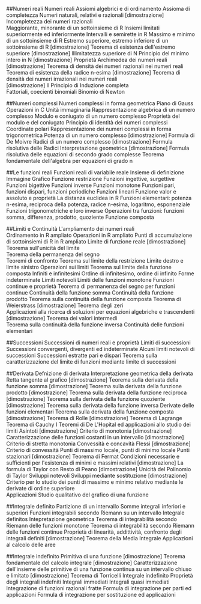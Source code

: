 ##Numeri reali
                    Numeri reali
                    Assiomi algebrici e di ordinamento
                    Assioma di completezza
                    Numeri naturali, relativi e razionali
    [dimostrazione] Incompletezza dei numeri razionali 									
                    Maggiorante, minorante di un sottoinsieme di R
                    Insiemi limitati superiormente ed inferiormente
                    Intervalli e semirette in R
                    Massimo e minimo di un sottoinsieme di R
                    Estremo superiore, estremo inferiore di un sottoinsieme di R
    [dimostrazione] Teorema di esistenza dell'estremo superiore 
    [dimostrazione] Illimitatezza superiore di N
                    Principio del minimo intero in N
    [dimostrazione] Proprietà Archimedea dei numeri reali 								
    [dimostrazione] Teorema di densità dei numeri razionali nei numeri reali 			
                    Teorema di esistenza della radice n-esima
    [dimostrazione] Teorema di densità dei numeri irrazionali nei numeri reali 			
    [dimostrazione] Il Principio di Induzione completa 									
                    Fattoriali, coecienti binomiali
                    Binomio di Newton

##Numeri complessi 
                    Numeri complessi in forma geometrica
                    Piano di Gauss
                    Operazioni in C
                    Unità immaginaria
                    Rappresentazione algebrica di un numero complesso
                    Modulo e coniugato di un numero complesso
                    Proprietà del modulo e del coniugato
                    Principio di identità dei numeri complessi
                    Coordinate polari
                    Rappresentazione dei numeri complessi in forma trigonometrica
                    Potenza di un numero complesso
    [dimostrazione] Formula di De Moivre
                    Radici di un numero complesso
    [dimostrazione] Formula risolutiva delle Radici
                    Interpretazione geometrica
    [dimostrazione] Formula risolutiva delle equazioni di secondo grado complesse
                    Teorema fondamentale dell'algebra per equazioni di grado n
    
##Le funzioni reali
                    Funzioni reali di variabile reale
                    Insieme di definizione
                    Immagine
                    Grafico
                    Funzione restrizione
                    Funzioni ingettive, surgettive
                    Funzioni bigettive
                    Funzioni inverse
                    Funzioni monotone
                    Funzioni pari, funzioni dispari, funzioni periodiche
                    Funzioni lineari
                    Funzione valor  e assoluto e proprietà
                    La distanza euclidea in R
                    Funzioni elementari: potenza n-esima, reciproca della potenza, radice n-esima, logaritmo, esponenziale
                    Funzioni trigonometriche e loro inverse
                    Operazioni tra funzioni: funzioni somma, differenza, prodotto, quoziente
                    Funzione composta

##Limiti e Continuità
                    L'ampliamento dei numeri reali 								
                    Ordinamento in R ampliato
                    Operazioni in R ampliato
                    Punti di accumulazione di sottoinsiemi di R in R ampliato
                    Limite di funzione reale
    [dimostrazione] Teorema sull'unicità del limite 													
                    Teorema della permanenza del segno												
                    Teoremi di confronto
                    Teorema sul limite della restrizione
                    Limite destro e limite sinistro
                    Operazioni sui limiti
                    Teorema sul limite della funzione composta
                    Infiniti e infinitesimi
                    Ordine di infinitesimo, ordine di infinito
                    Forme indeterminate
                    Limiti notevoli
                    Limiti delle funzioni monotone
                    Funzioni continue e proprietà
                    Teorema di permanenza del segno per funzioni continue
                    Continuità della funzione somma
                    Continuità della funzione prodotto
                    Teorema sulla continuità della funzione composta
                    Teorema di Weierstrass
    [dimostrazione] Teorema degli zeri																
                    Applicazioni alla ricerca di soluzioni per equazioni algebriche e trascendenti	
    [dimostrazione] Teorema dei valori intermedi 													
                    Teorema sulla continuità della funzione inversa
                    Continuità delle funzioni elementari

##Successioni
                    Successioni di numeri reali e proprietà
                    Limiti di successioni
                    Successioni convergenti, divergenti ed indeterminate
                    Alcuni limiti notevoli di successioni
                    Successioni estratte pari e dispari
                    Teorema sulla caratterizzazione del limite di funzioni mediante limite di successioni

##Derivata
                    Defnizione di derivata
                    Interpretazione geometrica della derivata
                    Retta tangente al grafico
    [dimostrazione] Teorema sulla derivata della funzione somma
    [dimostrazione] Teorema sulla derivata della funzione prodotto
    [dimostrazione] Teorema sulla derivata della funzione reciproca
    [dimostrazione] Teorema sulla derivata della funzione quoziente
    [dimostrazione] Teorema sulla derivata della funzione inversa
                    Derivate delle funzioni elementari
                    Teorema sulla derivata della funzione composta
    [dimostrazione] Teorema di Rolle
    [dimostrazione] Teorema di Lagrange
                    Teorema di Cauchy
                    I Teoremi di De L'Hopital ed applicazioni allo studio dei limiti
                    Asintoti
    [dimostrazione] Criterio di monotonia
    [dimostrazione] Caratterizzazione delle funzioni costanti in un intervallo
    [dimostrazione] Criterio di stretta monotonia
                    Convessità e concavità
                    Flessi
    [dimostrazione] Criterio di convessità
                    Punti di massimo locale, punti di minimo locale
                    Punti stazionari
    [dimostrazione] Teorema di Fermat
                    Condizioni necessarie e sufficienti per l'esistenza di minimi e massimi relativi
    [dimostrazione] La formula di Taylor con Resto di Peano
    [dimostrazione] Unicità del Polinomio di Taylor
                    Sviluppi notevoli
                    Sviluppi mediante sostituzione
    [dimostrazione] Criterio per lo studio dei punti di massimo e minimo relativo mediante le derivate di ordine superiore 	
                    Applicazioni
                    Studio qualitativo del grafico di una funzione

##Integrale definito
                    Partizione di un intervallo
                    Somme integrali inferiori e superiori
                    Funzioni integrabili secondo Riemann su un intervallo
                    Integrale definitos
                    Intepretazione geometrica
                    Teorema di integrabilità secondo Riemann delle funzioni monotone
                    Teorema di integrabilità secondo Riemann delle funzioni continue
                    Proprietà di linearità, addittività, confronto degli integrali definiti
    [dimostrazione] Teorema della Media Integrale
                    Applicazioni al calcolo delle aree

##Integrale indefinito
                    Primitiva di una funzione
    [dimostrazione] Teorema fondamentale del calcolo integrale
    [dimostrazione] Caratterizzazione dell'insieme delle primitive di una funzione continua su un intervallo chiuso e limitato
    [dimostrazione] Teorema di Torricelli
                    Integrale indefinito
                    Proprietà degli integrali indefniti
                    Integrali immediati
                    Integrali quasi immediati
                    Integrazione di funzioni razionali fratte
                    Formula di integrazione per parti ed applicazioni
                    Formula di integrazione per sostituzione ed applicazioni
